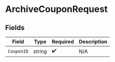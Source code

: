 # ArchiveCouponRequest


## Fields

| Field              | Type               | Required           | Description        |
| ------------------ | ------------------ | ------------------ | ------------------ |
| `CouponID`         | *string*           | :heavy_check_mark: | N/A                |